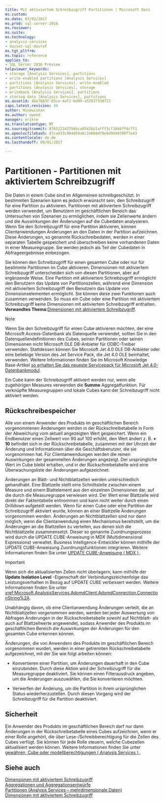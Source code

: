 ```yaml
---
title: Mit aktiviertem Schreibzugriff Partitionen | Microsoft Docs
ms.custom: 
ms.date: 03/03/2017
ms.prod: sql-server-2016
ms.reviewer: 
ms.suite: 
ms.technology:
- analysis-services
- docset-sql-devref
ms.tgt_pltfrm: 
ms.topic: reference
applies_to:
- SQL Server 2016 Preview
helpviewer_keywords:
- storage [Analysis Services], partitions
- write-enabled partitions [Analysis Services]
- partitions [Analysis Services], write-enabled
- partitions [Analysis Services], storage
- writeback [Analysis Services], partitions
- storing data [Analysis Services], partitions
ms.assetid: 46e7683f-03ce-4af2-bd99-a5203733d723
caps.latest.revision: 34
author: Minewiskan
ms.author: owend
manager: erikre
ms.translationtype: MT
ms.sourcegitcommit: 876522142756bca05416a1afff3cf10467f4c7f1
ms.openlocfilehash: 87ca933c004d59a8c2e680d79e9d9499700f7e43
ms.contentlocale: de-de
ms.lasthandoff: 09/01/2017

---
```

# <a name="partitions---write-enabled-partitions"></a>Partitionen - Partitionen mit aktiviertem Schreibzugriff
  Die Daten in einem Cube sind im Allgemeinen schreibgeschützt. In bestimmten Szenarien kann es jedoch erwünscht sein, den Schreibzugriff für eine Partition zu aktivieren. Partitionen mit aktiviertem Schreibzugriff werden verwendet, um Benutzern im geschäftlichen Bereich das Untersuchen von Szenarien zu ermöglichen, indem sie Zellenwerte ändern und die Auswirkungen der Änderungen auf die Cubedaten analysieren. Wenn Sie den Schreibzugriff für eine Partition aktivieren, können Clientanwendungen Änderungen an den Daten in der Partition aufzeichnen. Diese Änderungen, so genannte Rückschreibedaten, werden in einer separaten Tabelle gespeichert und überschreiben keine vorhandenen Daten in einer Measuregruppe. Sie werden jedoch als Teil der Cubedaten in Abfrageergebnisse einbezogen.  
  
 Sie können den Schreibzugriff für einen gesamten Cube oder nur für bestimmte Partitionen im Cube aktivieren. Dimensionen mit aktiviertem Schreibzugriff unterscheiden sich von diesen Partitionen, aber auf ergänzende Weise. Eine Partition mit aktiviertem Schreibzugriff ermöglicht den Benutzern das Update von Partitionszellen, während eine Dimension mit aktiviertem Schreibzugriff den Benutzern das Update von Dimensionselementen ermöglicht. Sie können diese zwei Funktionen auch zusammen verwenden. So muss ein Cube oder eine Partition mit aktiviertem Schreibzugriff keine Dimensionen mit aktiviertem Schreibzugriff enthalten. **Verwandtes Thema:**[Dimensionen mit aktiviertem Schreibzugriff](../../analysis-services/multidimensional-models-olap-logical-dimension-objects/write-enabled-dimensions.md).  
  
> [!NOTE]  
>  Wenn Sie den Schreibzugriff für einen Cube aktivieren möchten, der eine Microsoft Access-Datenbank als Datenquelle verwendet, sollten Sie in den Datenquellendefinitionen des Cubes, seinen Partitionen oder seinen Dimensionen nicht Microsoft OLE DB-Anbieter für ODBC-Treiber verwenden. Stattdessen können Sie Microsoft Jet 4.0 OLE DB-Anbieter oder eine beliebige Version des Jet Service Pack, die Jet 4.0 OLE beinhaltet, verwenden. Weitere Informationen finden Sie im Microsoft Knowledge Base-Artikel [so erhalten Sie das neueste Servicepack für Microsoft Jet 4.0-Datenbankmodul](http://support.microsoft.com/?kbid=239114).  
  
 Ein Cube kann der Schreibzugriff aktiviert werden nur, wenn alle zugehörigen Measures verwenden die **Summe** Aggregatfunktion. Für verknüpfte Measuregruppen und lokale Cubes kann der Schreibzugriff nicht aktiviert werden.  
  
## <a name="writeback-storage"></a>Rückschreibespeicher  
 Alle von einem Anwender des Produkts im geschäftlichen Bereich vorgenommenen Änderungen werden in der Rückschreibetabelle in Form der Abweichung vom aktuell angezeigten Wert gespeichert. Wenn ein Endbenutzer einen Zellwert von 90 auf 100 erhöht, den Wert ändert z. B. **+ 10** befindet sich in der Rückschreibetabelle, zusammen mit der Uhrzeit der Änderung und Informationen über die Geschäftsbenutzer, die sie vorgenommen hat. Für Clientanwendungen werden die reinen Auswirkungen der gesammelten Änderungen angezeigt. Der ursprüngliche Wert im Cube bleibt erhalten, und in der Rückschreibetabelle wird eine Überwachungsliste der Änderungen aufgezeichnet.  
  
 Änderungen an Blatt- und Nichtblattzellen werden unterschiedlich gehandhabt. Eine Blattzelle stellt eine Schnittstelle zwischen einem Measure und einem Blattelement aus den einzelnen Dimensionen dar, auf die durch die Measuregruppe verwiesen wird. Der Wert einer Blattzelle wird direkt der Faktentabelle entnommen und kann nicht weiter durch einen Drilldown aufgeteilt werden. Wenn für einen Cube oder eine Partition der Schreibzugriff aktiviert wurde, können an einer Blattzelle Änderungen vorgenommen werden. Änderungen an Nichtblattzellen sind nur dann möglich, wenn die Clientanwendung einen Mechanismus bereitstellt, um die Änderungen an die Blattzellen zu verteilen, aus denen sich die Nichtblattzelle zusammensetzt. Dieser so genannte Zuordnungsprozess wird durch die UPDATE CUBE-Anweisung in MDX (Multidimensional Expressions) verwaltet. Business Intelligence-Entwickler können mithilfe der UPDATE CUBE-Anweisung Zuordnungsfunktionen integrieren. Weitere Informationen finden Sie unter [UPDATE CUBE-Anweisung &#40; MDX &#41; ](../../mdx/mdx-data-manipulation-update-cube.md).  
  
> [!IMPORTANT]  
>  Wenn sich die aktualisierten Zellen nicht überlagern, kann mithilfe der **Update Isolation Level** -Eigenschaft der Verbindungszeichenfolge das Leistungsverhalten in Bezug auf UPDATE CUBE verbessert werden. Weitere Informationen finden Sie unter <xref:Microsoft.AnalysisServices.AdomdClient.AdomdConnection.ConnectionString%2A>.  
  
 Unabhängig davon, ob eine Clientanwendung Änderungen verteilt, die an Nichtblattzellen vorgenommen werden, werden bei jeder Auswertung von Abfragen Änderungen in der Rückschreibetabelle sowohl auf Nichtblatt- als auch auf Blattzellwerte angewendet, sodass Anwender des Produkts im geschäftlichen Bereich die Auswirkungen der Änderungen für den gesamten Cube erkennen können.  
  
 Änderungen, die von Anwendern des Produkts im geschäftlichen Bereich vorgenommen wurden, werden in einer getrennten Rückschreibetabelle aufgezeichnet, mit der Sie wie folgt arbeiten können:  
  
-   Konvertieren einer Partition, um Änderungen dauerhaft in den Cube einzubinden. Durch diese Aktion wird der Schreibzugriff für die Measuregruppe deaktiviert. Sie können einen Filterausdruck angeben, um die Änderungen auszuwählen, die Sie konvertieren möchten.  
  
-   Verwerfen der Änderung, um die Partition in ihrem ursprünglichen Status wiederherzustellen. Durch diesen Vorgang wird der Schreibzugriff für die Partition deaktiviert.  
  
## <a name="security"></a>Sicherheit  
 Ein Anwender des Produkts im geschäftlichen Bereich darf nur dann Änderungen in der Rückschreibetabelle eines Cubes aufzeichnen, wenn er einer Rolle angehört, die über Lese-/Schreibberechtigung für die Zellen des Cubes verfügt. Sie können für jede Rolle steuern, welche Cubezellen aktualisiert werden können. Weitere Informationen finden Sie unter [gewähren, Cube oder modellberechtigungen &#40; Analysis Services &#41; ](../../analysis-services/multidimensional-models/grant-cube-or-model-permissions-analysis-services.md).  
  
## <a name="see-also"></a>Siehe auch  
 [Dimensionen mit aktiviertem Schreibzugriff](../../analysis-services/multidimensional-models-olap-logical-dimension-objects/write-enabled-dimensions.md)   
 [Aggregationen und Aggregationsentwürfe](../../analysis-services/multidimensional-models-olap-logical-cube-objects/aggregations-and-aggregation-designs.md)   
 [Partitionen &#40;Analysis Services – mehrdimensionale Daten&#41;](../../analysis-services/multidimensional-models-olap-logical-cube-objects/partitions-analysis-services-multidimensional-data.md)   
 [Dimensionen mit aktiviertem Schreibzugriff](../../analysis-services/multidimensional-models-olap-logical-dimension-objects/write-enabled-dimensions.md)  
  
  
